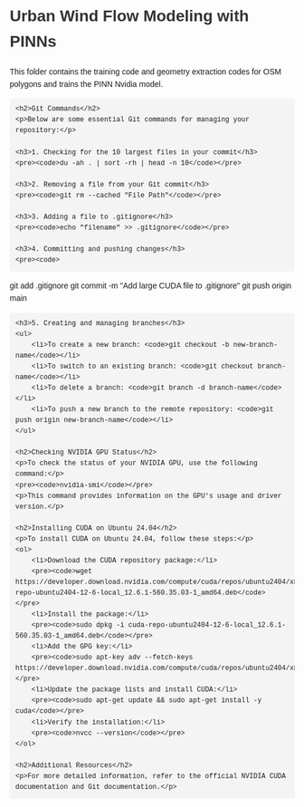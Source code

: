 <!DOCTYPE html>
<html lang="en">
<head>
    <meta charset="UTF-8">
    <meta name="viewport" content="width=device-width, initial-scale=1.0">
    <title>Project README</title>
    <style>
        body {
            font-family: Arial, sans-serif;
            line-height: 1.6;
            margin: 20px;
        }
        h1, h2, h3 {
            color: #333;
        }
        pre {
            background-color: #f4f4f4;
            padding: 10px;
            border-radius: 5px;
            overflow-x: auto;
        }
        code {
            font-family: Consolas, "Courier New", monospace;
            background-color: #f4f4f4;
            padding: 2px 4px;
            border-radius: 4px;
        }
    </style>
</head>
<body>
    <h1>Urban Wind Flow Modeling with PINNs</h1>
    <p>This folder contains the training code and geometry extraction codes for OSM polygons and trains the PINN Nvidia model.</p>

    <h2>Git Commands</h2>
    <p>Below are some essential Git commands for managing your repository:</p>

    <h3>1. Checking for the 10 largest files in your commit</h3>
    <pre><code>du -ah . | sort -rh | head -n 10</code></pre>

    <h3>2. Removing a file from your Git commit</h3>
    <pre><code>git rm --cached "File Path"</code></pre>

    <h3>3. Adding a file to .gitignore</h3>
    <pre><code>echo "filename" >> .gitignore</code></pre>

    <h3>4. Committing and pushing changes</h3>
    <pre><code>
git add .gitignore
git commit -m "Add large CUDA file to .gitignore"
git push origin main
    </code></pre>

    <h3>5. Creating and managing branches</h3>
    <ul>
        <li>To create a new branch: <code>git checkout -b new-branch-name</code></li>
        <li>To switch to an existing branch: <code>git checkout branch-name</code></li>
        <li>To delete a branch: <code>git branch -d branch-name</code></li>
        <li>To push a new branch to the remote repository: <code>git push origin new-branch-name</code></li>
    </ul>

    <h2>Checking NVIDIA GPU Status</h2>
    <p>To check the status of your NVIDIA GPU, use the following command:</p>
    <pre><code>nvidia-smi</code></pre>
    <p>This command provides information on the GPU's usage and driver version.</p>

    <h2>Installing CUDA on Ubuntu 24.04</h2>
    <p>To install CUDA on Ubuntu 24.04, follow these steps:</p>
    <ol>
        <li>Download the CUDA repository package:</li>
        <pre><code>wget https://developer.download.nvidia.com/compute/cuda/repos/ubuntu2404/x86_64/cuda-repo-ubuntu2404-12-6-local_12.6.1-560.35.03-1_amd64.deb</code></pre>
        <li>Install the package:</li>
        <pre><code>sudo dpkg -i cuda-repo-ubuntu2404-12-6-local_12.6.1-560.35.03-1_amd64.deb</code></pre>
        <li>Add the GPG key:</li>
        <pre><code>sudo apt-key adv --fetch-keys https://developer.download.nvidia.com/compute/cuda/repos/ubuntu2404/x86_64/7fa2af80.pub</code></pre>
        <li>Update the package lists and install CUDA:</li>
        <pre><code>sudo apt-get update && sudo apt-get install -y cuda</code></pre>
        <li>Verify the installation:</li>
        <pre><code>nvcc --version</code></pre>
    </ol>

    <h2>Additional Resources</h2>
    <p>For more detailed information, refer to the official NVIDIA CUDA documentation and Git documentation.</p>
</body>
</html>
